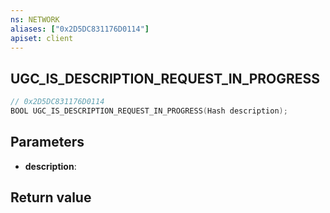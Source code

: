 ```yaml
---
ns: NETWORK
aliases: ["0x2D5DC831176D0114"]
apiset: client
---
```

## UGC_IS_DESCRIPTION_REQUEST_IN_PROGRESS

```c
// 0x2D5DC831176D0114
BOOL UGC_IS_DESCRIPTION_REQUEST_IN_PROGRESS(Hash description);
```


## Parameters
* **description**:

## Return value

